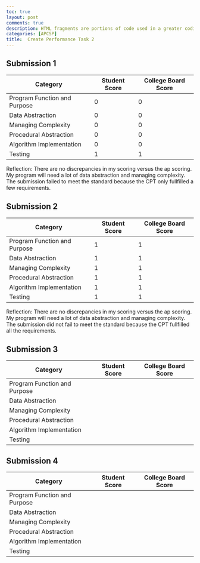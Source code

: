 ```yaml
---
toc: true
layout: post
comments: true
description: HTML fragments are portions of code used in a greater coding system that enable functionality specific to the current page.  Fragments in HTML are a way to abstract complexity.  The greater coding system we use is GitHub Pages which uses Jekyll and Liquid to build and programmatically construct fragments into the larger web site.
categories: [APCSP]
title:  Create Performance Task 2
---
```


## Submission 1

| Category     | Student Score | College Board Score | 
|--------- | ----------- | --------- | 
| Program Function and Purpose | 0 | 0 | 
| Data Abstraction | 0 | 0 |  
| Managing Complexity | 0 | 0 |   
| Procedural Abstraction | 0 | 0 |  
| Algorithm Implementation | 0 | 0 | 
| Testing | 1 | 1 | 

Reflection: There are no discrepancies in my scoring versus the ap scoring. My program will need a lot of data abstraction and managing complexity. The submission failed to meet the standard because the CPT only fullfilled a few requirements.
 
## Submission 2

| Category     | Student Score | College Board Score |
|--------- | ----------- | --------- | 
| Program Function and Purpose | 1 | 1 |  
| Data Abstraction | 1 | 1 |  
| Managing Complexity | 1 | 1 |   
| Procedural Abstraction | 1 | 1 |  
| Algorithm Implementation | 1 | 1 | 
| Testing | 1 | 1 |   

Reflection: There are no discrepancies in my scoring versus the ap scoring. My program will need a lot of data abstraction and managing complexity. The submission did not fail to meet the standard because the CPT fullfilled all the requirements.
## Submission 3

| Category     | Student Score | College Board Score | 
|--------- | ----------- | --------- | 
| Program Function and Purpose |  |  |  
| Data Abstraction |  |  |  
| Managing Complexity |  |  |   
| Procedural Abstraction |  |  |  
| Algorithm Implementation |  |  | 
| Testing |  |  |   

## Submission 4

| Category     | Student Score | College Board Score |
|--------- | ----------- | --------- | 
| Program Function and Purpose |  |  | 
| Data Abstraction |  |  | 
| Managing Complexity |  |  | 
| Procedural Abstraction |  |  |  
| Algorithm Implementation |  |  | 
| Testing |  |  |   